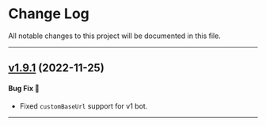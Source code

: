 # Change Log

All notable changes to this project will be documented in this file.

-----

## [v1.9.1](https://github.com/yellowmessenger/YellowInbox-iOS/releases/tag/1.9.1) (2022-11-25)

#### Bug Fix 🐛
* Fixed `customBaseUrl` support for v1 bot.

---
